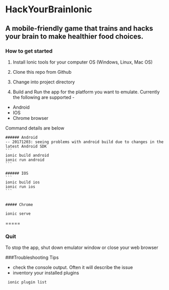 # HackYourBrainIonic

## A mobile-friendly game that trains and hacks your brain to make healthier food choices. 

### How to get started

1. Install Ionic tools for your computer OS (Windows, Linux, Mac OS)

2. Clone this repo from Github

3. Change into project directory

4. Build and Run the app for the platform you want to emulate. Currently the following are supported - 
* Android
* IOS
* Chrome browser 

Command details are below

    
    ###### Android
    -- 20171203: seeing problems with android build due to changes in the latest Android SDK
    ```
    ionic build android
    ionic run android
    ```

    ###### IOS
    ```
    ionic build ios
    ionic run ios
    ```


    ##### Chrome
`ionic serve`

=====

### Quit
To stop the app, shut down emulator window or close your web browser



###Troubleshooting Tips
- check the console output. Often it will describe the issue
- inventory your installed plugins 

` ionic plugin list`
